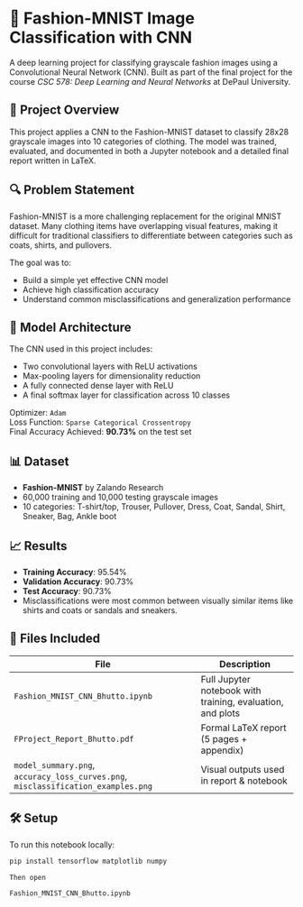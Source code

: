 # 🧠 Fashion-MNIST Image Classification with CNN

A deep learning project for classifying grayscale fashion images using a Convolutional Neural Network (CNN). Built as part of the final project for the course *CSC 578: Deep Learning and Neural Networks* at DePaul University.

## 📁 Project Overview

This project applies a CNN to the Fashion-MNIST dataset to classify 28x28 grayscale images into 10 categories of clothing. The model was trained, evaluated, and documented in both a Jupyter notebook and a detailed final report written in LaTeX.

## 🔍 Problem Statement

Fashion-MNIST is a more challenging replacement for the original MNIST dataset. Many clothing items have overlapping visual features, making it difficult for traditional classifiers to differentiate between categories such as coats, shirts, and pullovers.

The goal was to:
- Build a simple yet effective CNN model
- Achieve high classification accuracy
- Understand common misclassifications and generalization performance

## 🧠 Model Architecture

The CNN used in this project includes:
- Two convolutional layers with ReLU activations
- Max-pooling layers for dimensionality reduction
- A fully connected dense layer with ReLU
- A final softmax layer for classification across 10 classes

Optimizer: `Adam`  
Loss Function: `Sparse Categorical Crossentropy`  
Final Accuracy Achieved: **90.73%** on the test set

## 📊 Dataset

- **Fashion-MNIST** by Zalando Research
- 60,000 training and 10,000 testing grayscale images
- 10 categories: T-shirt/top, Trouser, Pullover, Dress, Coat, Sandal, Shirt, Sneaker, Bag, Ankle boot

## 📈 Results

- **Training Accuracy**: 95.54%  
- **Validation Accuracy**: 90.73%  
- **Test Accuracy**: 90.73%  
- Misclassifications were most common between visually similar items like shirts and coats or sandals and sneakers.

## 📎 Files Included

| File | Description |
|------|-------------|
| `Fashion_MNIST_CNN_Bhutto.ipynb` | Full Jupyter notebook with training, evaluation, and plots |
| `FProject_Report_Bhutto.pdf` | Formal LaTeX report (5 pages + appendix) |
| `model_summary.png`, `accuracy_loss_curves.png`, `misclassification_examples.png` | Visual outputs used in report & notebook |

## 🛠 Setup

To run this notebook locally:

```bash
pip install tensorflow matplotlib numpy

Then open

Fashion_MNIST_CNN_Bhutto.ipynb


